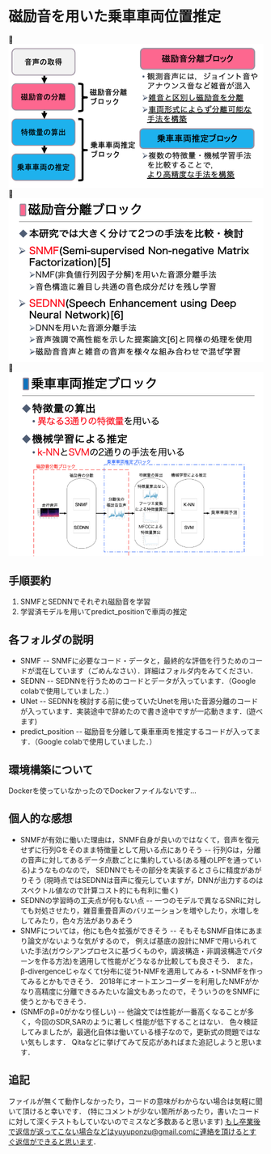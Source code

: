 # 磁励音を用いた乗車車両位置推定

![システム図](./img/system.png)
![磁励音分離手法](./img/bunri.png)
![車両推定手法](./img/pred.png)

## 手順要約
1. SNMFとSEDNNでそれぞれ磁励音を学習
1. 学習済モデルを用いてpredict_positionで車両の推定

## 各フォルダの説明
- SNMF
-- SNMFに必要なコード・データと，最終的な評価を行うためのコードが混在しています（ごめんなさい）．詳細はフォルダ内をみてください．
- SEDNN
-- SEDNNを行うためのコードとデータが入っています．（Google colabで使用していました．）
- UNet
-- SEDNNを検討する前に使っていたUnetを用いた音源分離のコードが入っています．実装途中で辞めたので書き途中ですが一応動きます．(遊べます)
- predict_position
-- 磁励音を分離して乗車車両を推定するコードが入ってます．（Google colabで使用していました．）

## 環境構築について
Dockerを使っていなかったのでDockerファイルないです...

## 個人的な感想
- SNMFが有効に働いた理由は，SNMF自身が良いのではなくて，音声を復元せずに行列Gをそのまま特徴量として用いる点にありそう
-- 行列Gは，分離の音声に対してあるデータ点数ごとに集約している(ある種のLPFを通っている)ようなものなので，
SEDNNでもその部分を実装するとさらに精度があがりそう
(現時点ではSEDNNは音声に復元していますが，DNNが出力するのはスペクトル値なので計算コスト的にも有利に働く)
- SEDNNの学習時の工夫点が何もない点
-- 一つのモデルで異なるSNRに対しても対処させたり，雑音重畳音声のバリエーションを増やしたり，水増しをしてみたり，色々方法がありあそう
- SNMFについては，他にも色々拡張ができそう
-- そもそもSNMF自体にあまり論文がないような気がするので，
例えば基底の設計にNMFで用いられていた手法(ガウシアンプロセスに基づくものや，調波構造・非調波構造でパターンを作る方法)を適用して性能がどうなるか比較しても良さそう．
また，β-divergenceじゃなくてt分布に従うt-NMFを適用してみる・t-SNMFを作ってみるとかもできそう．
2018年にオートエンコーダーを利用したNMFがかなり高精度に分離できるみたいな論文もあったので，そういうのをSNMFに使うとかもできそう．
- (SNMFのβ=0がかなり怪しい)
-- 他論文では性能が一番高くなることが多く，今回のSDR,SARのように著しく性能が低下することはない．
色々検証してみましたが，最適化自体は働いている様子なので，更新式の問題ではない気もします．
Qitaなどに挙げてみて反応があればまた追記しようと思います．

## 追記
ファイルが無くて動作しなかったり，コードの意味がわからない場合は気軽に聞いて頂けると幸いです．
(特にコメントが少ない箇所があったり，書いたコードに対して深くテストもしていないのでミスなど多数あると思います)
もし卒業後で返信が返ってこない場合などはyuyuponzu@gmail.comに連絡を頂けるとすぐ返信ができると思います．